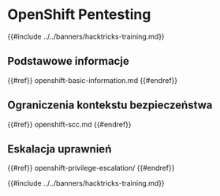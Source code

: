 # OpenShift Pentesting

{{#include ../../banners/hacktricks-training.md}}

## Podstawowe informacje

{{#ref}}
openshift-basic-information.md
{{#endref}}

## Ograniczenia kontekstu bezpieczeństwa

{{#ref}}
openshift-scc.md
{{#endref}}

## Eskalacja uprawnień

{{#ref}}
openshift-privilege-escalation/
{{#endref}}



{{#include ../../banners/hacktricks-training.md}}

